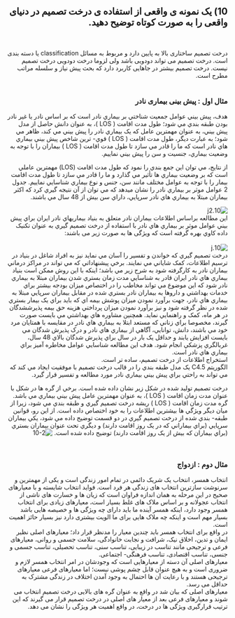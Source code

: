 <div dir="rtl">
  
  ## 10) یک نمونه ی واقعی از استفاده ی درخت تصمیم در دنیای واقعی را به صورت کوتاه توضیح دهید.
  <br/>
 
  درخت تصمیم ساختاری بالا به پایین دارد و مربوط به مسائل classification یا دسته بندی است. درخت تصمیم می تواند دودویی باشد ولی لزوما درخت دودویی درخت تصمیم نیست.
  درخت تصمیم بیشتر در جاهایی کاربرد دارد که بحث پیش نیاز و سلسله مراتب مطرح است.
   <br/>
  <br/>
  ### مثال اول : پیش بینی بیماری نادر
   
  هدف، پيش بيني عوامل جمعيت شناختي بر بيماري نادر است كه بر اساس نادر یا غير نادر بودن طبقه بندي
مي شود؛  طول مدت اقامت ( LOS )، به عنوان دانش حاصل از مدل پيش بيني، به عنوان
مهمترین عامل كه یک بيماري نادر را پيش بيني مي كند، ظاهر مي شود؛ به عبارت دیگر، طول مدت اقامت ( LOS ) قوي-
ترین شاخص پيش بيني بيماري هاي نادر است كه ما را قادر مي سازد تا طول مدت اقامت ( LOS ) بيماران را با توجه
به وضعيت بيماري، جنسيت و سن را پيش بيني نماییم.
  
 از نتایج، مي توان این جمع بندي را نمود كه طول مدت اقامت (LOS) مهمترین عاملي است كه بر وضعيت بيماري ها
تأثير مي گذارد و ما را قادر مي سازد تا طول مدت اقامت بيمار را با توجه به عوامل مختلف مانند سن، جنس و نوع
بيماري شناسایي نماییم. جدول 2 عوامل موثر بر بيماري نادر را نشان ميدهد كه مي توان از آن نتيجه گيري كرد كه اكثر
بيماران مبتلا به بيماري هاي نادر سرپایي، داراي سن بيش از 48 سال مي باشند.
   <br/>
 
   ![10.j2](https://github.com/semnan-university-ai/machine-learning-class/blob/main/excersiecs/smahdimoghaddasi/EXC%20(10)/10.j2.jpg)
   <br/>
  این مطالعه براساس اطلاعات بيماران نادر متعلق به بنياد بيماريهاي نادر ایران براي پيش بيني عوامل موثر بر بيماري هاي
نادر با استفاده از درخت تصميم گيري به عنوان تكنيک داده كاوي بهره گرفته است که ویژگی ها به صورت زیر می باشند:
   <br/>
  <br/>
  ![10.j]( https://github.com/semnan-university-ai/machine-learning-class/blob/main/excersiecs/smahdimoghaddasi/EXC%20(10)/10.j.jpg)
   <br/>
  درخت تصميم گيري كه خواندن و تفسير را آسان مي نماید نيز به افراد
شاغل در بنياد در ترسيم اطلاعات، كمک شایاني مي نمایند. برخي پيشنهاداتي كه مي تواند در مراكز درماني بيماران نادر
به كارگرفته شود به شرح زیر مي باشد؛ اینكه با این روش ممكن است بنياد بيماري هاي نادر ایران قادر به شناسایي مدت
زمان بستري شدن بيماران مبتلا به بيماري نادر شود كه این موضوع مي تواند مخاطب را در اختصاص ميزان بودجه بيشتر
براي خدمات بهداشتي و داروها به بيماران نادر بستري شده در مقابل بيماران سرپایي مبتلا به بيماري هاي نادر، جهت
برآورد نمودن ميزان پوشش بيمه اي كه باید براي یک بيمار بستري شده در نظر گرفته شود و نيز برآورد نمودن ميزان
پرداختي هزینه حق بيمه پذیرششدگان در هر ماه، كمک و راهنمایي نماید. همچنين مشاوره هاي بهداشتي مي بایست
صورت گيرند، مخصوصا براي زناني كه مستعد ابتلا به بيماري هاي نادر در مقایسه با همتایان مرد خود مي باشند، دانش،
توانایي، آگاهي از بيماري هاي نادر و درک پذیرش شدگان مي بایست افزایش یابند و حداقل یک بار در سال براي پذیرش
شدگان بالاي 48 سال، غربالگري پزشكي انجام شود. هدف این مطالعه شناسایي عوامل مخاطره آميز براي بيماري هاي نادر
است.
   <br/>
  استخراج اطلاعات از درخت تصميم، ساده تر است.
   <br/>
  الگوریتم C4.5 یک مدل طبقه بندي را در قالب درخت تصميم با موفقيت ایجاد مي كند
كه مي تواند به راحتي براي پيش بيني بيماري نادر مورد مطالعه و تفسير قرار گيرد.
<br/>
  
  
  درخت تصمیم توليد شده در شكل زیر نشان داده شده است. برخي از گره ها در شكل  با عنوان مدت زمان اقامت
( LOS )، به عنوان مهمترین عامل پيش بيني بيماري مي باشد. گره مدت زمان اقامت ( LOS ) ریشه درخت تصميم گيري و
طبقه بندي مي شود، زیرا از ميان دیگر ویژگي ها بيشترین اطلاعات را به خود اختصاص داده است. از این رو، قوانين طبقه-
بندي شده از درخت تصميم گيري در دو قسمت توضيح داده مي شود، یكي بيماران سرپایي (براي بيماراني كه در یک
روز اقامت دارند) و دیگري تحت عنوان بيماران بستري (براي بيماران كه بيش از یک روز اقامت دارند) توضيح داده شده
است.
    ![10-2](https://github.com/semnan-university-ai/machine-learning-class/blob/main/excersiecs/smahdimoghaddasi/EXC%20(10)/10-2.jpg)
  
  <br/>
 
 ### مثال دوم : ازدواج 
  انتخاب همسر، انتخاب یک شریک دائمی در تمام امور زندگی است و یکی از مهمترین و سرنوشت سازترین انتخاب های زندگی هر فرد است. فواید انتخاب شایسته و با معیارهای صحیح در این مرحله به همان اندازه فراوان است که زیان ها و خسارت های ناشی از انتخاب عجولانه و بر اساس ملاک های غلط بسیار است، معیارهای زیادی برای انتخاب همسر وجود دارد، اینکه همسر آینده ما باید دارای چه ویژگی ها و خصیصه هایی باشد بسیار مهم است و اینکه چه ملاک هایی برای ما الویت بیشتری دارد نیز بسیار حائز اهمیت است.
   <br/>
  در واقع برای انتخاب همسر باید چندین معیار را مدنظر قرار داد؛ معیارهای اصلی نظیر ایمان و تدین، اخلاق نیک، شرافت و نجابت خانوادگی، سلامت جسمی و روانی، معیارهای فرعی و ترجیحی مانند تناسب در زیبایی، تناسب سنی، تناسب تحصیلی، تناسب جسمی و جنسی، تناسب اقتصادی، تناسب فرهنگی- اجتماعی. <br/>
  معیارهای اصلی آن دسته از معیارهایی است که وجودشان در امر انتخاب همسر لازم و ضروری است و به هیچ عنوان قابل چشم پوشی نیست؛ اما معیارهای فرعی معیارهای ترجیحی هستند و با رعایت آن ها احتمال به وجود آمدن اختلاف در زندگی مشترک به حداقل می رسد.
  <br/>
  معیارهای اصلی که بیان شد در واقع به عنوان گره های بالایی درخت تصمیم انتخاب می شوند و معیارهای فرعی بعد از معیار های اصلی در درخت تصمیم قرار می گیرند که این ترتیب قرارگیری ویژگی ها در درخت، در واقع اهمیت هر ویژگی را نشان می دهد.  
  
